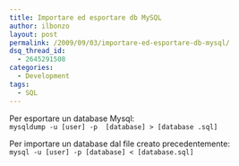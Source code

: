 ```yaml
---
title: Importare ed esportare db MySQL
author: ilbonzo
layout: post
permalink: /2009/09/03/importare-ed-esportare-db-mysql/
dsq_thread_id:
  - 2645291508
categories:
  - Development
tags:
  - SQL
---
```

Per esportare un database Mysql:  
`mysqldump -u [user] -p  [database] > [database .sql]`

Per importare un database dal file creato precedentemente:  
`mysql -u [user] -p [database] < [database.sql]`</code>

<div class='kindleWidget kindleLight' >
  
</div>

